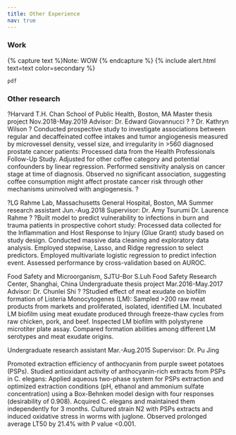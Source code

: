 ```yaml
---
title: Other Experience
nav: true
---
```


### Work

{% capture text %}Note:
WOW
{% endcapture %}
{% include alert.html text=text color=secondary %}

`pdf` 

### Other research 

?Harvard T.H. Chan School of Public Health, Boston, MA
Master thesis project
Nov.2018-May.2019
Advisor: Dr. Edward Giovannucci ?
?                Dr. Kathryn Wilson
?
Conducted prospective study to investigate associations between regular and decaffeinated coffee intakes and tumor angiogenesis measured by microvessel density, vessel size, and irregularity in >560 diagnosed prostate cancer patients:
Processed data from the Health Professionals Follow-Up Study. Adjusted for other coffee category and potential confounders by linear regression. Performed sensitivity analysis on cancer stage at time of diagnosis.
Observed no significant association, suggesting coffee consumption might affect prostate cancer risk through other mechanisms uninvolved with angiogenesis.  ?


?LG Rahme Lab, Massachusetts General Hospital, Boston, MA
Summer research assistant
Jun.-Aug.2018
Supervisor: Dr. Amy Tsurumi 
                     Dr. Laurence Rahme
?
?Built model to predict vulnerability to infections in burn and trauma patients in prospective cohort study:
Processed data collected for the Inflammation and Host Response to Injury (Glue Grant) study based on study design. Conducted massive data cleaning and exploratory data analysis. 
Employed stepwise, Lasso, and Ridge regression to select predictors. Employed multivariate logistic regression to predict infection event. Assessed performance by cross-validation based on AUROC. 


Food Safety and Microorganism, SJTU-Bor S.Luh Food Safety Research Center, Shanghai, China
Undergraduate thesis project
Mar.2016-May.2017
Advisor: Dr. Chunlei Shi
?
?Studied effect of meat exudate on biofilm formation of Listeria Monocytogenes (LM):
Sampled >200 raw meat products from markets and proliferated, isolated, identified LM. Incubated LM biofilm using meat exudate produced through freeze-thaw cycles from raw chicken, pork, and beef.
Inspected LM biofilm with polystyrene microtiter plate assay. Compared formation abilities among different LM serotypes and meat exudate origins.

Undergraduate research assistant
Mar.-Aug.2015
Supervisor: Dr. Pu Jing

Promoted extraction efficiency of anthocyanin from purple sweet potatoes (PSPs). Studied antioxidant activity of anthocyanin-rich extracts from PSPs in C. elegans:
Applied aqueous two-phase system for PSPs extraction and optimized extraction conditions (pH, ethanol and ammonium sulfate concentration) using a Box-Behnken model design with four responses (desirability of 0.908).
Acquired C. elegans and maintained them independently for 3 months. Cultured strain N2 with PSPs extracts and induced oxidative stress in worms with juglone. Observed prolonged average LT50 by 21.4% with P value <0.001.